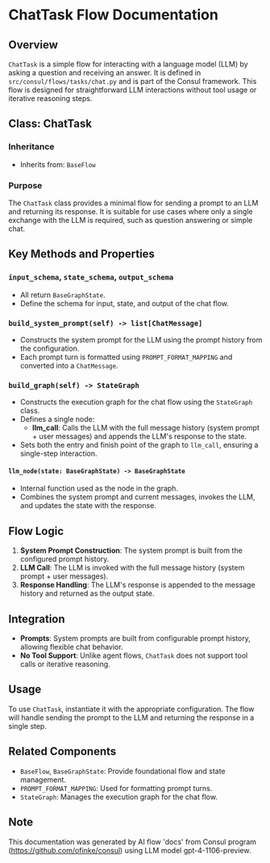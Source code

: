 # ChatTask Flow Documentation

## Overview
`ChatTask` is a simple flow for interacting with a language model (LLM) by asking a question and receiving an answer. It is defined in `src/consul/flows/tasks/chat.py` and is part of the Consul framework. This flow is designed for straightforward LLM interactions without tool usage or iterative reasoning steps.

## Class: ChatTask

### Inheritance
- Inherits from: `BaseFlow`

### Purpose
The `ChatTask` class provides a minimal flow for sending a prompt to an LLM and returning its response. It is suitable for use cases where only a single exchange with the LLM is required, such as question answering or simple chat.

## Key Methods and Properties

### `input_schema`, `state_schema`, `output_schema`
- All return `BaseGraphState`.
- Define the schema for input, state, and output of the chat flow.

### `build_system_prompt(self) -> list[ChatMessage]`
- Constructs the system prompt for the LLM using the prompt history from the configuration.
- Each prompt turn is formatted using `PROMPT_FORMAT_MAPPING` and converted into a `ChatMessage`.

### `build_graph(self) -> StateGraph`
- Constructs the execution graph for the chat flow using the `StateGraph` class.
- Defines a single node:
  - **llm_call**: Calls the LLM with the full message history (system prompt + user messages) and appends the LLM's response to the state.
- Sets both the entry and finish point of the graph to `llm_call`, ensuring a single-step interaction.

#### `llm_node(state: BaseGraphState) -> BaseGraphState`
- Internal function used as the node in the graph.
- Combines the system prompt and current messages, invokes the LLM, and updates the state with the response.

## Flow Logic
1. **System Prompt Construction**: The system prompt is built from the configured prompt history.
2. **LLM Call**: The LLM is invoked with the full message history (system prompt + user messages).
3. **Response Handling**: The LLM's response is appended to the message history and returned as the output state.

## Integration
- **Prompts**: System prompts are built from configurable prompt history, allowing flexible chat behavior.
- **No Tool Support**: Unlike agent flows, `ChatTask` does not support tool calls or iterative reasoning.

## Usage
To use `ChatTask`, instantiate it with the appropriate configuration. The flow will handle sending the prompt to the LLM and returning the response in a single step.

## Related Components
- `BaseFlow`, `BaseGraphState`: Provide foundational flow and state management.
- `PROMPT_FORMAT_MAPPING`: Used for formatting prompt turns.
- `StateGraph`: Manages the execution graph for the chat flow.

## Note
This documentation was generated by AI flow 'docs' from Consul program (https://github.com/ofinke/consul) using LLM model gpt-4-1106-preview.
